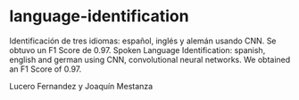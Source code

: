 # language-identification

Identificación de tres idiomas: español, inglés y alemán usando CNN. Se obtuvo un F1 Score de 0.97.
Spoken Language Identification: spanish, english and german using CNN, convolutional neural networks. We obtained an F1 Score of 0.97.

Lucero Fernandez y Joaquín Mestanza
